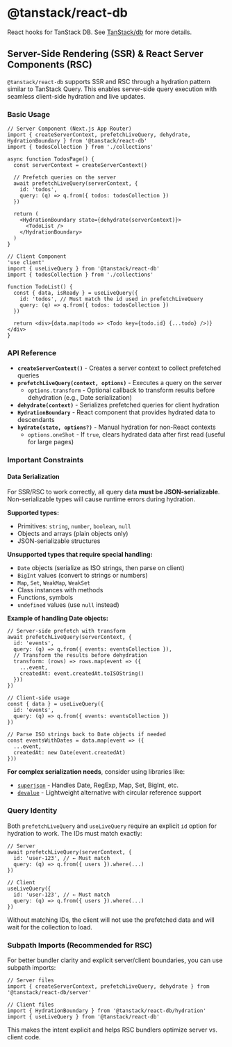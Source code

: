 # @tanstack/react-db

React hooks for TanStack DB. See [TanStack/db](https://github.com/TanStack/db) for more details.

## Server-Side Rendering (SSR) & React Server Components (RSC)

`@tanstack/react-db` supports SSR and RSC through a hydration pattern similar to TanStack Query. This enables server-side query execution with seamless client-side hydration and live updates.

### Basic Usage

```tsx
// Server Component (Next.js App Router)
import { createServerContext, prefetchLiveQuery, dehydrate, HydrationBoundary } from '@tanstack/react-db'
import { todosCollection } from './collections'

async function TodosPage() {
  const serverContext = createServerContext()

  // Prefetch queries on the server
  await prefetchLiveQuery(serverContext, {
    id: 'todos',
    query: (q) => q.from({ todos: todosCollection })
  })

  return (
    <HydrationBoundary state={dehydrate(serverContext)}>
      <TodoList />
    </HydrationBoundary>
  )
}

// Client Component
'use client'
import { useLiveQuery } from '@tanstack/react-db'
import { todosCollection } from './collections'

function TodoList() {
  const { data, isReady } = useLiveQuery({
    id: 'todos', // Must match the id used in prefetchLiveQuery
    query: (q) => q.from({ todos: todosCollection })
  })

  return <div>{data.map(todo => <Todo key={todo.id} {...todo} />)}</div>
}
```

### API Reference

- **`createServerContext()`** - Creates a server context to collect prefetched queries
- **`prefetchLiveQuery(context, options)`** - Executes a query on the server
  - `options.transform` - Optional callback to transform results before dehydration (e.g., Date serialization)
- **`dehydrate(context)`** - Serializes prefetched queries for client hydration
- **`HydrationBoundary`** - React component that provides hydrated data to descendants
- **`hydrate(state, options?)`** - Manual hydration for non-React contexts
  - `options.oneShot` - If `true`, clears hydrated data after first read (useful for large pages)

### Important Constraints

#### Data Serialization

For SSR/RSC to work correctly, all query data **must be JSON-serializable**. Non-serializable types will cause runtime errors during hydration.

**Supported types:**
- Primitives: `string`, `number`, `boolean`, `null`
- Objects and arrays (plain objects only)
- JSON-serializable structures

**Unsupported types that require special handling:**
- `Date` objects (serialize as ISO strings, then parse on client)
- `BigInt` values (convert to strings or numbers)
- `Map`, `Set`, `WeakMap`, `WeakSet`
- Class instances with methods
- Functions, symbols
- `undefined` values (use `null` instead)

**Example of handling Date objects:**

```tsx
// Server-side prefetch with transform
await prefetchLiveQuery(serverContext, {
  id: 'events',
  query: (q) => q.from({ events: eventsCollection }),
  // Transform the results before dehydration
  transform: (rows) => rows.map(event => ({
    ...event,
    createdAt: event.createdAt.toISOString()
  }))
})

// Client-side usage
const { data } = useLiveQuery({
  id: 'events',
  query: (q) => q.from({ events: eventsCollection })
})

// Parse ISO strings back to Date objects if needed
const eventsWithDates = data.map(event => ({
  ...event,
  createdAt: new Date(event.createdAt)
}))
```

**For complex serialization needs**, consider using libraries like:
- [`superjson`](https://github.com/blitz-js/superjson) - Handles Date, RegExp, Map, Set, BigInt, etc.
- [`devalue`](https://github.com/Rich-Harris/devalue) - Lightweight alternative with circular reference support

### Query Identity

Both `prefetchLiveQuery` and `useLiveQuery` require an explicit `id` option for hydration to work. The IDs must match exactly:

```tsx
// Server
await prefetchLiveQuery(serverContext, {
  id: 'user-123', // ← Must match
  query: (q) => q.from({ users }).where(...)
})

// Client
useLiveQuery({
  id: 'user-123', // ← Must match
  query: (q) => q.from({ users }).where(...)
})
```

Without matching IDs, the client will not use the prefetched data and will wait for the collection to load.

### Subpath Imports (Recommended for RSC)

For better bundler clarity and explicit server/client boundaries, you can use subpath imports:

```tsx
// Server files
import { createServerContext, prefetchLiveQuery, dehydrate } from '@tanstack/react-db/server'

// Client files
import { HydrationBoundary } from '@tanstack/react-db/hydration'
import { useLiveQuery } from '@tanstack/react-db'
```

This makes the intent explicit and helps RSC bundlers optimize server vs. client code.
